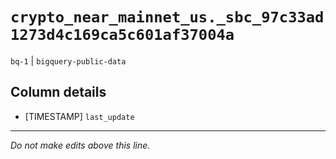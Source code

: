 # `crypto_near_mainnet_us._sbc_97c33ad1273d4c169ca5c601af37004a`
`bq-1` | `bigquery-public-data`

## Column details
* [TIMESTAMP] `last_update`

-------------------------------------------------------------------------------
*Do not make edits above this line.*
